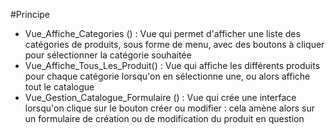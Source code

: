 #Principe
* Vue_Affiche_Categories () : Vue qui permet d'afficher une liste des catégories de produits, sous forme de menu, avec des boutons à cliquer pour sélectionner la catégorie souhaitée
* Vue_Affiche_Tous_Les_Produit() : Vue qui affiche les différents produits pour chaque catégorie lorsqu'on en sélectionne une, ou alors affiche tout le catalogue
* Vue_Gestion_Catalogue_Formulaire () : Vue qui crée une interface lorsqu'on clique sur le bouton créer ou modifier : cela amène alors sur un formulaire de création ou de modification du produit en question